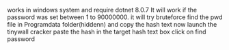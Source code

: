 works in windows system and require dotnet 8.0.7
It will work if the password was set between 1 to 90000000. it will try bruteforce
find the pwd file in Programdata folder(hiddenn) and copy the hash text 
now launch the tinywall cracker paste the hash in the target hash text box
click on find password 
